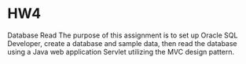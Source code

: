 # HW4
Database Read
The purpose of this assignment is to set up Oracle SQL Developer, create a database and sample data, then read the database using a Java web application Servlet utilizing the MVC design pattern.
